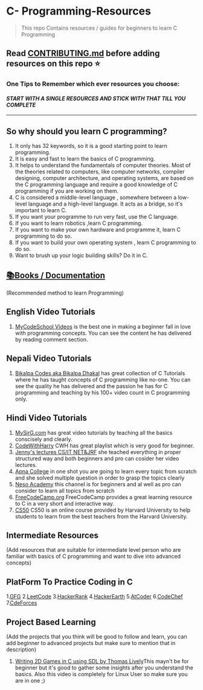 # C- Programming-Resources

> This repo Contains resources / guides for beginners to learn C Programming

Read [CONTRIBUTING.md](/CONTRIBUTING.md) before adding resources on this repo :star:
---
### One Tips to Remember which ever resources you choose:

 #### ***START WITH A SINGLE RESOURCES AND STICK WITH THAT TILL YOU COMPLETE***
---

## So why should you learn C programming?
1. It only has 32 keywords, so it is a good starting point to learn programming.
2. It is easy and fast to learn the basics of C programming.
3. It helps to understand the fundamentals of computer theories. Most of the theories related to computers, like computer networks, compiler designing, computer architecture, and operating systems, are based on the C programming language and require a good knowledge of C programming if you are working on them.
4. C is considered a middle-level language , somewhere between a low-level language and a high-level language. It acts as a bridge, so it's important to learn C.
5. If you want your programme to run very fast, use the C language.
6. If you want to learn robotics ,learn C programming.
7. If you want to make your own hardware and programme it, learn C programming to do so.
8. If you want to build your own operating system , learn C programming to do so.
9. Want to brush up your logic building skills? Do it in C.


## [:books:Books / Documentation](/Books/)
(Recommended method to learn Programming)


## English Video Tutorials
1. [MyCodeSchool Videos](https://youtube.com/playlist?list=PL2_aWCzGMAwLSqGsERZGXGkA5AfMhcknE) is the best one in making a beginner fall in love with programming concepts. You can see the content he has delivered by reading comment section.

## Nepali Video Tutorials
1. [Bikalpa Codes aka Bikalpa Dhakal](https://www.youtube.com/playlist?list=PLk98IQqBPuzL7BjQiRucdO3mdd6iJ51zM) has great collection of C Tutorials where he has taught concepts of C programming like no-one. You can see the quality he has delivered and the passion he has for C programming and teaching by his 100+ video count in C programming only.

## Hindi Video Tutorials
1. [MySirG.com](https://youtube.com/playlist?list=PL7ersPsTyYt2Q-SqZxTA1D-melSfqBRMW) has great video tutorials by teaching all the basics conscisely and clearly.
2. [CodeWithHarry](https://www.youtube.com/watch?v=7Dh73z3icd8&list=PLu0W_9lII9aiXlHcLx-mDH1Qul38wD3aR) CWH has great playlist which is very good for beginner.
3. [Jenny's lectures CS/IT NET&JRF](https://www.youtube.com/watch?v=EjavYOFoJJ0&list=PLdo5W4Nhv31a8UcMN9-35ghv8qyFWD9_S) she teached everything in proper structured way and both beginners and pro can cosider her video lectures.
4. [Apna College](https://www.youtube.com/watch?v=irqbmMNs2Bo&t=15631s) in one shot you are going to learn every topic from scratch and she solved multiple question in order to grasp the topics clearly 
5. [Neso Academy](https://www.youtube.com/watch?v=rLf3jnHxSmU&list=PLBlnK6fEyqRggZZgYpPMUxdY1CYkZtARR) this channel is for beginners and al well as pro can consider to learn all topics from scratch
6. [FreeCodeCamp.org](https://www.youtube.com/watch?v=KJgsSFOSQv0) FreeCodeCamp provides a great learning resource to C in a very short and interactive way. 
7. [CS50](https://www.youtube.com/watch?v=BnJ013X02b8&list=PL-fDNXex3rAYD1mSoEe8hLvoMW1_TkTbT) CS50 is an online course provided by Harvard University to help students to learn from the best teachers from the Harvard University.

## Intermediate Resources 
(Add resources that are suitable for intermediate level person who are familiar with basics of C programming and want to dive into advanced concepts)

## PlatForm To Practice Coding in C
1.[GFG](https://www.geeksforgeeks.org/)
2.[LeetCode](https://leetcode.com/)
3.[HackerRank](https://www.hackerrank.com/)
4.[HackerEarth](https://www.hackerearth.com/)
5.[AtCoder](https://atcoder.jp/)
6.[CodeChef](https://www.codechef.com/)
7.[CdeForces](https://codeforces.com/)

## Project Based Learning
(Add the projects that you think will be good to follow and learn, you can add beginner to advanced projects but make sure to mention that in description)
1. [Writing 2D Games in C using SDL by Thomas Lively](https://www.youtube.com/watch?v=yFLa3ln16w0&t=2s)This mayn't be for beginner but it's good to gather some insights after you understand the basics. Also this video is completely for Linux User so make sure you are in one ;)
